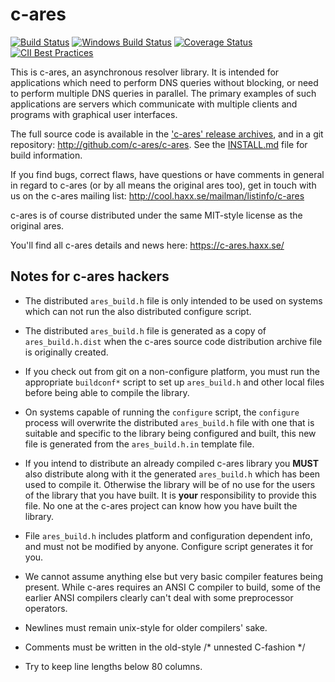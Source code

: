 c-ares
======

[![Build Status](https://travis-ci.org/c-ares/c-ares.svg?branch=master)](https://travis-ci.org/c-ares/c-ares)
[![Windows Build Status](https://ci.appveyor.com/api/projects/status/03i7151772eq3wn3/branch/master?svg=true)](https://ci.appveyor.com/project/c-ares/c-ares)
[![Coverage Status](https://coveralls.io/repos/c-ares/c-ares/badge.svg?branch=master&service=github)](https://coveralls.io/github/c-ares/c-ares?branch=master)
[![CII Best Practices](https://bestpractices.coreinfrastructure.org/projects/291/badge)](https://bestpractices.coreinfrastructure.org/projects/291)

This is c-ares, an asynchronous resolver library.  It is intended for
applications which need to perform DNS queries without blocking, or need to
perform multiple DNS queries in parallel.  The primary examples of such
applications are servers which communicate with multiple clients and programs
with graphical user interfaces.

The full source code is available in the ['c-ares' release archives](https://c-ares.haxx.se/download/),
and in a git repository: http://github.com/c-ares/c-ares.  See the
[INSTALL.md](INSTALL.md) file for build information.

If you find bugs, correct flaws, have questions or have comments in general in
regard to c-ares (or by all means the original ares too), get in touch with us
on the c-ares mailing list: http://cool.haxx.se/mailman/listinfo/c-ares

c-ares is of course distributed under the same MIT-style license as the
original ares.

You'll find all c-ares details and news here:
        https://c-ares.haxx.se/



Notes for c-ares hackers
------------------------

* The distributed `ares_build.h` file is only intended to be used on systems
  which can not run the also distributed configure script.

* The distributed `ares_build.h` file is generated as a copy of `ares_build.h.dist`
  when the c-ares source code distribution archive file is originally created.

* If you check out from git on a non-configure platform, you must run the
  appropriate `buildconf*` script to set up `ares_build.h` and other local files
  before being able to compile the library.

* On systems capable of running the `configure` script, the `configure` process
  will overwrite the distributed `ares_build.h` file with one that is suitable
  and specific to the library being configured and built, this new file is
  generated from the `ares_build.h.in` template file.

* If you intend to distribute an already compiled c-ares library you **MUST**
  also distribute along with it the generated `ares_build.h` which has been
  used to compile it. Otherwise the library will be of no use for the users of
  the library that you have built. It is **your** responsibility to provide this
  file. No one at the c-ares project can know how you have built the library.

* File `ares_build.h` includes platform and configuration dependent info,
  and must not be modified by anyone. Configure script generates it for you.

* We cannot assume anything else but very basic compiler features being
  present. While c-ares requires an ANSI C compiler to build, some of the
  earlier ANSI compilers clearly can't deal with some preprocessor operators.

* Newlines must remain unix-style for older compilers' sake.

* Comments must be written in the old-style /* unnested C-fashion */

* Try to keep line lengths below 80 columns.
